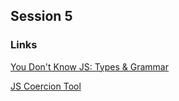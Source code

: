## Session 5

### Links

<a href="https://github.com/getify/You-Dont-Know-JS/tree/1st-ed/types%20%26%20grammar">
You Don't Know JS: Types & Grammar</a>

<a href="http://jscoercion.qfox.nl">JS Coercion Tool</a>


